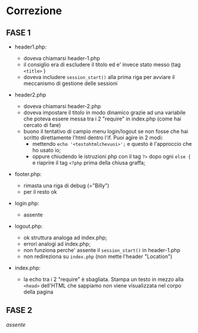 # Correzione

## FASE 1

* header1.php:
    * doveva chiamarsi header-1.php
    * il consiglio era di escludere il titolo ed e' invece stato messo (tag `<title>` )
    * doveva includere `session_start()` alla prima riga per avviare il meccanismo di gestione delle sessioni

* header2.php
    * doveva chiamarsi header-2.php
    * doveva impostare il titolo in modo dinamico grazie ad una variabile che poteva essere messa tra i 2 "require" in index.php (come hai cercato di fare)
    * buono il tentativo di campio menu login/logout se non fosse che hai scritto direttamente l'html dentro l'if. Puoi agire in 2 modi:
        - mettendo `echo '<testohtmlchevuoi>';` e questo è l'approccio che ho usato io;
        - oppure chiudendo le istruzioni php con il tag `?>` dopo ogni `else {` e riaprire il tag `<?php` prima della chiusa graffa;

* footer.php:
    * rimasta una riga di debug (="Billy")
    * per il resto ok

* login.php:
    * assente

* logout.php:
    * ok struttura analoga ad index.php;
    * errori analogi ad index.php;
    * non funziona perche' assente il `session_start()` in header-1.php
    * non redireziona su `index.php` (non mette l'header "Location")

* index.php:
    * la echo tra i 2 "require" è sbagliata. Stampa un testo in mezzo alla `<head>` dell'HTML che sappiamo non viene visualizzata nel corpo della pagina

## FASE 2

*assente*

